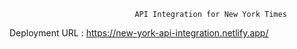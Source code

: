                                 API Integration for New York Times
                                
  Deployment URL : https://new-york-api-integration.netlify.app/
